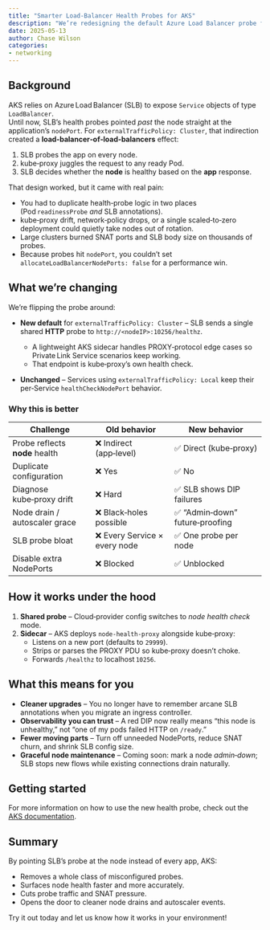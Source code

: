 ```yaml
---
title: "Smarter Load‑Balancer Health Probes for AKS"
description: "We’re redesigning the default Azure Load Balancer probe for externalTrafficPolicy: Cluster services so your apps stay healthy, troubleshooting gets simpler, and you can finally turn off those extra NodePorts."
date: 2025-05-13
author: Chase Wilson
categories:
- networking
---
```


## Background

AKS relies on Azure Load Balancer (SLB) to expose `Service` objects of type `LoadBalancer`.  
Until now, SLB’s health probes pointed *past* the node straight at the application’s `nodePort`. For `externalTrafficPolicy: Cluster`, that indirection created a **load‑balancer‑of‑load‑balancers** effect:

1. SLB probes the app on every node.  
2. kube‑proxy juggles the request to any ready Pod.  
3. SLB decides whether the **node** is healthy based on the **app** response.

That design worked, but it came with real pain:

- You had to duplicate health‑probe logic in two places (Pod `readinessProbe` *and* SLB annotations).
- kube‑proxy drift, network‑policy drops, or a single scaled‑to‑zero deployment could quietly take nodes out of rotation.  
- Large clusters burned SNAT ports and SLB body size on thousands of probes.  
- Because probes hit `nodePort`, you couldn’t set `allocateLoadBalancerNodePorts: false` for a performance win.

## What we’re changing

We’re flipping the probe around:

- **New default** for `externalTrafficPolicy: Cluster` – SLB sends a single shared **HTTP** probe to `http://<nodeIP>:10256/healthz`.  
  - A lightweight AKS sidecar handles PROXY‑protocol edge cases so Private Link Service scenarios keep working.
  - That endpoint is kube‑proxy’s own health check.  

- **Unchanged** – Services using `externalTrafficPolicy: Local` keep their per‑Service `healthCheckNodePort` behavior.

### Why this is better

| Challenge                      | Old behavior                 | New behavior                   |
|--------------------------------|------------------------------|--------------------------------|
| Probe reflects **node** health | ❌ Indirect (app‑level)       | ✅ Direct (kube‑proxy)          |
| Duplicate configuration        | ❌ Yes                        | ✅ No                           |
| Diagnose kube‑proxy drift      | ❌ Hard                       | ✅ SLB shows DIP failures       |
| Node drain / autoscaler grace  | ❌ Black‑holes possible       | ✅ “Admin‑down” future‑proofing |
| SLB probe bloat                | ❌ Every Service × every node | ✅ One probe per node           |
| Disable extra NodePorts        | ❌ Blocked                    | ✅ Unblocked                    |

## How it works under the hood

1. **Shared probe** – Cloud‑provider config switches to *node health check* mode.  
2. **Sidecar** – AKS deploys `node-health-proxy` alongside kube‑proxy:  
   - Listens on a new port (defaults to `29999`).  
   - Strips or parses the PROXY PDU so kube‑proxy doesn’t choke.  
   - Forwards `/healthz` to localhost `10256`.

## What this means for you

- **Cleaner upgrades** – You no longer have to remember arcane SLB annotations when you migrate an ingress controller.  
- **Observability you can trust** – A red DIP now really means “this node is unhealthy,” not “one of my pods failed HTTP on `/ready`.”  
- **Fewer moving parts** – Turn off unneeded NodePorts, reduce SNAT churn, and shrink SLB config size.  
- **Graceful node maintenance** – Coming soon: mark a node *admin‑down*; SLB stops new flows while existing connections drain naturally.

## Getting started

For more information on how to use the new health probe, check out the [AKS documentation](https://learn.microsoft.com/azure/aks/load-balancer-standard).

## Summary

By pointing SLB’s probe at the node instead of every app, AKS:

- Removes a whole class of misconfigured probes.
- Surfaces node health faster and more accurately.
- Cuts probe traffic and SNAT pressure.
- Opens the door to cleaner node drains and autoscaler events.

Try it out today and let us know how it works in your environment!
